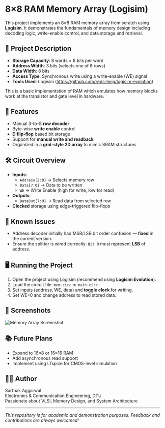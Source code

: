 # 8×8 RAM Memory Array (Logisim)

This project implements an 8×8 RAM memory array from scratch using **Logisim**. It demonstrates the fundamentals of memory design including decoding logic, write-enable control, and data storage and retrieval.

## 📁 Project Description

- **Storage Capacity**: 8 words × 8 bits per word
- **Address Width**: 3 bits (selects one of 8 rows)
- **Data Width**: 8 bits
- **Access Type**: Synchronous write using a write-enable (WE) signal
- **Tools Used**: Logisim (https://github.com/reds-heig/logisim-evolution)

This is a basic implementation of RAM which emulates how memory blocks work at the transistor and gate level in hardware.

## 🧠 Features

- Manual 3-to-8 **row decoder**
- Byte-wise **write enable** control
- **D flip-flop** based bit storage
- Support for **manual write and readback**
- Organized in a **grid-style 2D array** to mimic SRAM structures

## 🛠 Circuit Overview

- **Inputs**:
  - `Address[2:0]` → Selects memory row
  - `Data[7:0]` → Data to be written
  - `WE` → Write Enable (high for write, low for read)
- **Outputs**:
  - `DataOut[7:0]` → Read data from selected row
- **Clocked** storage using edge-triggered flip-flops

## 🐞 Known Issues

- Address decoder initially had MSB/LSB bit order confusion — **fixed** in the current version.
- Ensure the splitter is wired correctly: `Bit 0` must represent **LSB** of address.

## 🖥️ Running the Project

1. Open the project using Logisim (recommend using **Logisim Evolution**).
2. Load the circuit file: `mem.circ` or `main.circ`.
3. Set inputs (address, WE, data) and **toggle clock** for writing.
4. Set WE=0 and change address to read stored data.

## 📸 Screenshots

![Memory Array Screenshot](./screenshots/mem_8x8_array.png)

## 📚 Future Plans

- Expand to 16×8 or 16×16 RAM
- Add asynchronous read support
- Implement using LTspice for CMOS-level simulation

## 👨‍💻 Author

Sarthak Aggarwal  
Electronics & Communication Engineering, DTU  
Passionate about VLSI, Memory Design, and System Architecture

---

*This repository is for academic and demonstration purposes. Feedback and contributions are always welcomed!*

